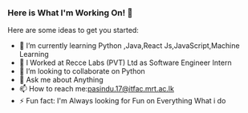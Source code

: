 ### Here is What I'm Working On! 👋



Here are some ideas to get you started:
- 🌱 I’m currently learning Python ,Java,React Js,JavaScript,Machine Learning
- 🔭 I Worked at Recce Labs (PVT) Ltd as Software Engineer Intern 
- 👯 I’m looking to collaborate on Python
- 💬 Ask me about Anything
- 📫 How to reach me:pasindu.17@itfac.mrt.ac.lk
- ⚡ Fun fact: I'm Always looking for Fun on Everything What i do 

